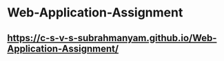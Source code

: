 # Web-Application-Assignment

## https://c-s-v-s-subrahmanyam.github.io/Web-Application-Assignment/
